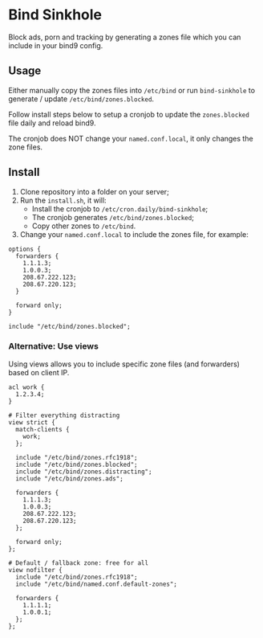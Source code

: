 # Bind Sinkhole

Block ads, porn and tracking by generating a zones file which you can include 
in your bind9 config.

## Usage

Either manually copy the zones files into `/etc/bind` or run `bind-sinkhole` to
generate / update `/etc/bind/zones.blocked`.

Follow install steps below to setup a cronjob to update the `zones.blocked` 
file daily and reload bind9.

The cronjob does NOT change your `named.conf.local`, it only changes the 
zone files.

## Install

1. Clone repository into a folder on your server;
2. Run the `install.sh`, it will:
    - Install the cronjob to `/etc/cron.daily/bind-sinkhole`;
    - The cronjob generates `/etc/bind/zones.blocked`;
    - Copy other zones to `/etc/bind`.
3. Change your `named.conf.local` to include the zones file, for example:

```named.conf.local
options {
  forwarders {
    1.1.1.3;
    1.0.0.3;
    208.67.222.123;
    208.67.220.123;
  }

  forward only;
}

include "/etc/bind/zones.blocked";
```

### Alternative: Use views
Using views allows you to include specific zone files (and forwarders) based on
client IP. 

```named.conf.local
acl work {
  1.2.3.4;
}

# Filter everything distracting
view strict {
  match-clients {
    work;
  };

  include "/etc/bind/zones.rfc1918";
  include "/etc/bind/zones.blocked";
  include "/etc/bind/zones.distracting";
  include "/etc/bind/zones.ads";
  
  forwarders {
    1.1.1.3;
    1.0.0.3;
    208.67.222.123;
    208.67.220.123;
  };

  forward only;
};

# Default / fallback zone: free for all
view nofilter {
  include "/etc/bind/zones.rfc1918";
  include "/etc/bind/named.conf.default-zones";

  forwarders {
    1.1.1.1;
    1.0.0.1;
  };
};
```
